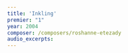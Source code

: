 ```yaml
---
title: 'Inkling'
premier: "1"
year: 2004
composer: /composers/roshanne-etezady
audio_excerpts: 
---
```

